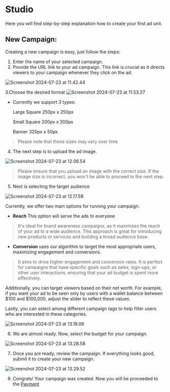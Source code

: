 # Studio

Here you will find step-by-step explanation how to create your first ad unit.


## New Campaign: 
Creating a new campaign is easy, just follow the steps:



1. Enter the name of your selected campaign.
2. Provide the URL link to your ad campaign. This link is crucial as it directs viewers to your campaign whenever they click on the ad.

![Screenshot 2024-07-23 at 11.42.44](https://hackmd.io/_uploads/HyGFilpOA.png)

3.Choose the desired format
![Screenshot 2024-07-23 at 11.53.27](https://hackmd.io/_uploads/rJ726e6dR.png)

- Currently we support 3 types:
  
  Large Square 250px x 250px 
  
  Small Square 200px x 200px
  
  Banner 320px x 50px
  
> Please note that these sizes may vary over time

4. The next step is to upload the ad image.

![Screenshot 2024-07-23 at 12.06.54](https://hackmd.io/_uploads/Byje-b6d0.png)

> Please ensure that you upload an image with the correct size. If the image size is incorrect, you won't be able to proceed to the next step.


5. Next is selecting the target audience

![Screenshot 2024-07-23 at 12.17.58](https://hackmd.io/_uploads/S1hDQWadR.png)

Currently, we offer two main options for running your campaign:

* **Reach** This option will serve the ads to everyone
 > It's ideal for brand awareness campaigns, as it maximizes the reach of your ad to a wide audience. This approach is great for introducing new products or services and building a broad audience base.
* **Conversion**  uses our algorithm to target the most appropriate users, maximizing engagement and conversions.
 >  It aims to drive higher engagement and conversion rates. It is perfect for campaigns that have specific goals such as sales, sign-ups, or other user interactions, ensuring that your ad budget is spent more effectively.

Additionally, you can target viewers based on their net worth. For example, if you want your ad to be seen only by users with a wallet balance between $100 and $100,000, adjust the slider to reflect these values.

Lastly, you can select among different campaign tags to help filter users who are interested in these categories.

![Screenshot 2024-07-23 at 13.19.06](https://hackmd.io/_uploads/H1d6bGpOR.png)

6. We are almost ready. Now, select the budget for your campaign.

![Screenshot 2024-07-23 at 13.28.58](https://hackmd.io/_uploads/rk-MVza_C.png)

7. Once you are ready, review the campaign. If everything looks good, submit it to create your new campaign.

![Screenshot 2024-07-23 at 13.29.52](https://hackmd.io/_uploads/S1ZOEMad0.png)

8. Congrats! Your campaign was created. Now you will be proceeded to the [Payment](./payment.md)

